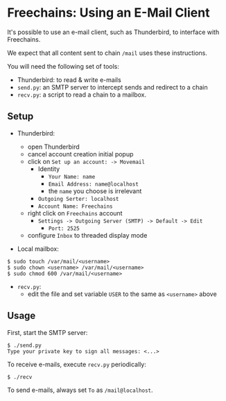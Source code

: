 # Freechains: Using an E-Mail Client

It's possible to use an e-mail client, such as Thunderbird, to interface with
Freechains.

We expect that all content sent to chain `/mail` uses these instructions.

You will need the following set of tools:

- Thunderbird: to read & write e-mails
- `send.py`: an SMTP server to intercept sends and redirect to a chain
- `recv.py`: a script to read a chain to a mailbox.

## Setup

- Thunderbird:
    - open Thunderbird
    - cancel account creation initial popup
    - click on `Set up an account: -> Movemail`
        - Identity
            - `Your Name: name`
            - `Email Address: name@localhost`
            - the `name` you choose is irrelevant
        - `Outgoing Serter: localhost`
        - `Account Name: Freechains`
    - right click on `Freechains` account
        - `Settings -> Outgoing Server (SMTP) -> Default -> Edit`
            - `Port: 2525`
    - configure `Inbox` to threaded display mode

- Local mailbox:

```
$ sudo touch /var/mail/<username>
$ sudo chown <username> /var/mail/<username>
$ sudo chmod 600 /var/mail/<username>
```

- `recv.py`:
    - edit the file and set variable `USER` to the same as `<username>` above

## Usage

First, start the SMTP server:

```
$ ./send.py
Type your private key to sign all messages: <...>
```

To receive e-mails, execute `recv.py` periodically:

```
$ ./recv
```

To send e-mails, always set `To` as `/mail@localhost`.
